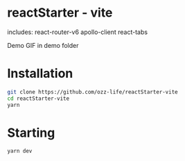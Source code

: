 # reactStarter - vite

includes:
react-router-v6
apollo-client
react-tabs

Demo GIF in demo folder

# Installation

```bash
git clone https://github.com/ozz-life/reactStarter-vite
cd reactStarter-vite
yarn
```

# Starting

```bash
yarn dev
```